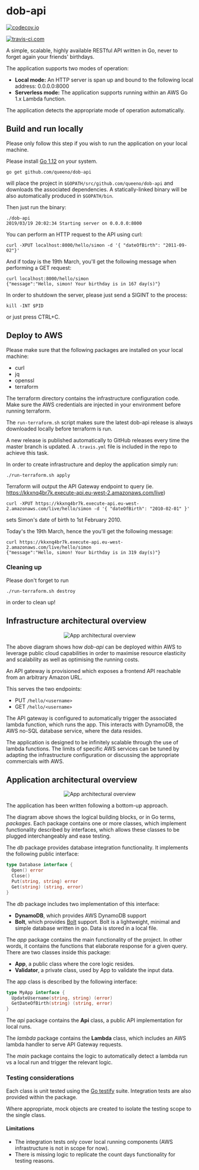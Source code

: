 # dob-api

[![codecov.io](http://codecov.io/github/queeno/dob-api/coverage.svg?branch=master)](http://codecov.io/github/queeno/dob-api?branch=master)

[![travis-ci.com](https://travis-ci.com/queeno/dob-api.svg?branch=master)](https://travis-ci.com/queeno/dob-api.svg?branch=master)

A simple, scalable, highly available RESTful API written in Go, never to forget again your friends' birthdays.

The application supports two modes of operation:
- **Local mode:** An HTTP server is span up and bound to the following local address: 0.0.0.0:8000
- **Serverless mode:** The application supports running within an AWS Go 1.x Lambda function.

The application detects the appropriate mode of operation automatically.

## Build and run locally

Please only follow this step if you wish to run the application on your local machine.

Please install [Go 1.12](https://golang.org/doc/install) on your system.

```shell
go get github.com/queeno/dob-api
```
will place the project in `$GOPATH/src/github.com/queeno/dob-api` and downloads
the associated dependencies. A statically-linked binary will be also automatically produced in `$GOPATH/bin`.

Then just run the binary:

```shell
./dob-api
2019/03/19 20:02:34 Starting server on 0.0.0.0:8000
```

You can perform an HTTP request to the API using curl:
```shell
curl -XPUT localhost:8000/hello/simon -d '{ "dateOfBirth": "2011-09-02"}'
```

And if today is the 19th March, you'll get the following message when performing
a GET request:

```shell
curl localhost:8000/hello/simon
{"message":"Hello, simon! Your birthday is in 167 day(s)"}
```

In order to shutdown the server, please just send a SIGINT to the process:

```shell
kill -INT $PID
```

or just press CTRL+C.

## Deploy to AWS

Please make sure that the following packages are installed on your local machine:
- curl
- jq
- openssl
- terraform

The terraform directory contains the infrastructure configuration code.
Make sure the AWS credentials are injected in your environment before running terraform.

The `run-terraform.sh` script makes sure the latest dob-api release is always downloaded locally before terraform is run.

A new release is published automatically to GitHub releases every time the
master branch is updated. A `.travis.yml` file is included in the repo
to achieve this task.

In order to create infrastructure and deploy the application simply run:

`./run-terraform.sh apply`

Terraform will output the API Gateway endpoint to query (ie. https://kkxnq4br7k.execute-api.eu-west-2.amazonaws.com/live)

```shell
curl -XPUT https://kkxnq4br7k.execute-api.eu-west-2.amazonaws.com/live/hello/simon -d '{ "dateOfBirth": "2010-02-01" }'
```

sets Simon's date of birth to 1st February 2010.

Today's the 19th March, hence the you'll get the following message:

```shell
curl https://kkxnq4br7k.execute-api.eu-west-2.amazonaws.com/live/hello/simon
{"message":"Hello, simon! Your birthday is in 319 day(s)"}
```

### Cleaning up
Please don't forget to run

```shell
./run-terraform.sh destroy
```

in order to clean up!

## Infrastructure architectural overview

<p align="center">
  <img src="img/infrastructure_diagram.png?raw=true" alt="App architectural overview"/>
</p>

The above diagram shows how *dob-api* can be deployed within AWS to
leverage public cloud capabilities in order to maximise
resource elasticity and scalability as well as optimising the running costs.

An API gateway is provisioned which exposes a frontend API reachable from an arbitrary Amazon URL.

This serves the two endpoints:
- PUT `/hello/<username>`
- GET `/hello/<username>`

The API gateway is configured to automatically trigger the associated lambda function, which runs the app. This interacts with DynamoDB, the AWS no-SQL database service, where the data resides.

The application is designed to be infinitely scalable through the use of
lambda functions. The limits of specific AWS services can be tuned by
adapting the infrastructure configuration or discussing the appropriate
commercials with AWS.

## Application architectural overview

<p align="center">
  <img src="img/app_diagram.png?raw=true" alt="App architectural overview"/>
</p>

The application has been written following a bottom-up approach.

The diagram above shows the logical building blocks, or in Go terms, *packages*.
Each package contains one or more classes, which implement functionality
described by interfaces, which allows these classes to be plugged
interchangeably and ease testing.

The *db* package provides database integration functionality.
It implements the following public interface:

```go
type Database interface {
  Open() error
  Close()
  Put(string, string) error
  Get(string) (string, error)
}
```

The *db* package includes two implementation of this interface:
- **DynamoDB**, which provides AWS DynamoDB support
- **Bolt**, which provides [Bolt](https://github.com/boltdb/bolt) support.
Bolt is a lightweight, minimal and simple database written in go. Data is stored
in a local file.

The *app* package contains the main functionality of the project. In other words,
it contains the functions that elaborate response for a given query.
There are two classes inside this package:

- **App**, a public class where the core logic resides.
- **Validator**, a private class, used by App to validate the input data.

The app class is described by the following interface:

```go
type MyApp interface {
  UpdateUsername(string, string) (error)
  GetDateOfBirth(string) (string, error)
}
```

The *api* package contains the **Api** class, a public API implementation
for local runs.

The *lambda* package contains the **Lambda** class, which includes an AWS
lambda handler to serve API Gateway requests.

The *main* package contains the logic to automatically detect a lambda run
vs a local run and trigger the relevant logic.

### Testing considerations

Each class is unit tested using the [Go testify](https://godoc.org/github.com/stretchr/testify/suite) suite. Integration tests are also provided within the package.

Where appropriate, mock objects are created to isolate the testing scope to the single class.

#### Limitations

- The integration tests only cover local running components (AWS infrastructure is not in scope for now).
- There is missing logic to replicate the count days functionality for testing
reasons.
